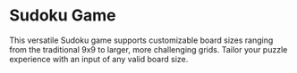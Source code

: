 # Sudoku Game

This versatile Sudoku game supports customizable board sizes ranging from the traditional 9x9 to larger, more challenging grids. Tailor your puzzle experience with an input of any valid board size.
